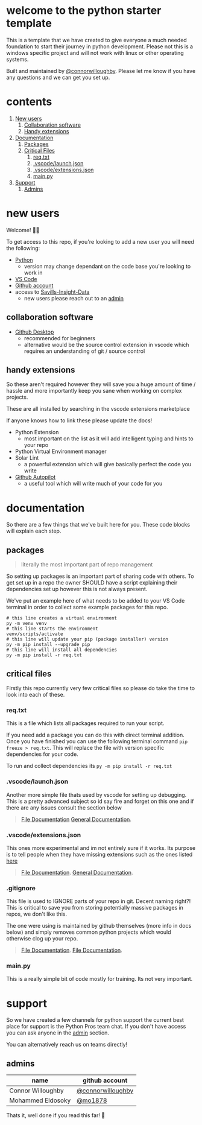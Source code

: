 
# welcome to the python starter template

This is a template that we have created to give everyone a much needed foundation to start their journey in python development. Please not this is a windows specific project and will not work with linux or other operating systems.

Built and maintained by [@connorwilloughby](https://github.com/connorwilloughby). Please let me know if you have any questions and we can get you set up. 

# contents

 1. [New users](#new-users)
    1. [Collaboration software](#collaboration-software)
    2. [Handy extensions](#handy-extensions)
 2. [Documentation](#documentation)
    1. [Packages](#packages)
    2. [Critical Files](#critical-files)
        1. [req.txt](#reqtxt)
        2. [.vscode/launch.json](#vscodelaunchjson)
        1. [.vscode/extensions.json](#vscodeextensionsjson)
        1. [main.py](#mainpy)
 3. [Support](#support)
    1. [Admins](#admins)

# new users

Welcome! 👋👋

To get access to this repo, if you're looking to add a new user you will need the following:

 - [Python](https://www.python.org/downloads/release/python-3107/)
   - version may change dependant on the code base you're looking to work in
 - [VS Code](https://code.visualstudio.com/download)
 - [Github account](https://github.com/signup?user_email=&source=form-home-signup)
 - access to [Savills-Insight-Data](https://github.com/Savills-Insight-Data)
   - new users please reach out to an [admin](##admins)

## collaboration software

 - [Github Desktop](https://desktop.github.com/)
   - recommended for beginners
   - alternative would be the source control extension in vscode which requires an understanding of git / source control

## handy extensions

So these aren't required however they will save you a huge amount of time / hassle and more importantly keep you sane when working on complex projects.

These are all installed by searching in the vscode extensions marketplace

If anyone knows how to link these please update the docs!

 - Python Extension
   - most important on the list as it will add intelligent typing and hints to your repo
 - Python Virtual Environment manager
 - Solar Lint
   - a powerful extension which will give basically perfect the code you write
 - [Github Autopilot](https://github.com/features/copilot)
   - a useful tool which will write much of your code for you

# documentation

So there are a few things that we've built here for you. These code blocks will explain each step.

## packages

> literally the most important part of repo management

So setting up packages is an important part of sharing code with others. To get set up in a repo the owner SHOULD have a script explaining their dependencies set up however this is not always present. 

We've put an example here of what needs to be added to your VS Code terminal in order to collect some example packages for this repo.

```console
# this line creates a virtual environment
py -m venv venv
# this line starts the environment
venv/scripts/activate
# this line will update your pip (package installer) version 
py -m pip install --upgrade pip
# this line will install all dependencies
py -m pip install -r req.txt
```

## critical files

Firstly this repo currently very few critical files so please do take the time to look into each of these. 

### req.txt

This is a file which lists all packages required to run your script. 

If you need add a package you can do this with direct terminal addition. Once you have finished you can use the following terminal command `pip freeze > req.txt`. This will replace the file with version specific dependencies for your code. 

To run and collect dependencies its `py -m pip install -r req.txt`

### .vscode/launch.json

Another more simple file thats used by vscode for setting up debugging. This is a pretty advanced subject so id say fire and forget on this one and if there are any issues consult the section below

> [File Documentation](https://code.visualstudio.com/docs/python/debugging#_set-configuration-options)
> [General Documentation](https://code.visualstudio.com/docs/python/debugging).

### .vscode/extensions.json

This ones more experimental and im not entirely sure if it works. Its purpose is to tell people when they have missing extensions such as the ones listed [here](##packages)

> [File Documentation](https://code.visualstudio.com/docs/editor/extension-marketplace#_workspace-recommended-extensions).
> [General Documentation](https://code.visualstudio.com/docs/editor/extension-marketplace).

### .gitignore

This file is used to IGNORE parts of your repo in git. Decent naming right?! This is critical to save you from storing potentially massive packages in repos, we don't like this. 

The one were using is maintained by github themselves (more info in docs below) and simply removes common python projects which would otherwise clog up your repo. 

> [File Documentation](https://github.com/github/gitignore/blob/main/Python.gitignore).
> [File Documentation](https://git-scm.com/docs/gitignore).

### main.py

This is a really simple bit of code mostly for training. Its not very important.

# support 

So we have created a few channels for python support the current best place for support is the Python Pros team chat. If you don't have access you can ask anyone in the [admin](##admins) section.

You can alternatively reach us on teams directly!

## admins

| name | github account | 
|---|---|
| Connor Willoughby| [@connorwilloughby](https://github.com/connorwilloughby) |
| Mohammed Eldosoky| [@mo1878](https://github.com/mo1878) |

Thats it, well done if you read this far! 🎉